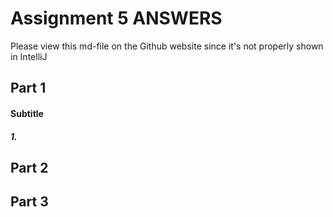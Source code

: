 # Assignment 5 ANSWERS

Please view this md-file on the Github website since it's not properly shown in IntelliJ

## Part 1

#### Subtitle

##### 1.


## Part 2

## Part 3